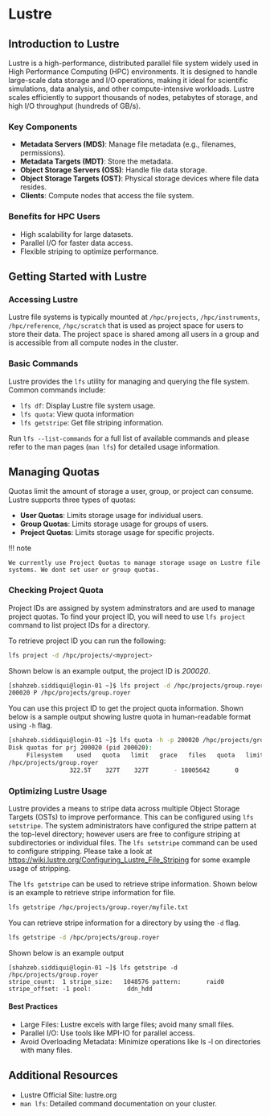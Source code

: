 # Lustre 

## Introduction to Lustre

Lustre is a high-performance, distributed parallel file system widely used in High Performance Computing (HPC) environments.
It is designed to handle large-scale data storage and I/O operations, making it ideal for scientific simulations, data analysis, 
and other compute-intensive workloads. Lustre scales efficiently to support thousands of nodes, petabytes of storage, 
and high I/O throughput (hundreds of GB/s).

### Key Components
- **Metadata Servers (MDS)**: Manage file metadata (e.g., filenames, permissions).
- **Metadata Targets (MDT)**: Store the metadata.
- **Object Storage Servers (OSS)**: Handle file data storage.
- **Object Storage Targets (OST)**: Physical storage devices where file data resides.
- **Clients**: Compute nodes that access the file system.

### Benefits for HPC Users
- High scalability for large datasets.
- Parallel I/O for faster data access.
- Flexible striping to optimize performance.

## Getting Started with Lustre

### Accessing Lustre
 
Lustre file systems is typically mounted at `/hpc/projects`, `/hpc/instruments`, `/hpc/reference`, `/hpc/scratch` that is used as project space for users to store their data. The project space 
is shared among all users in a group and is accessible from all compute nodes in the cluster.


### Basic Commands

Lustre provides the `lfs` utility for managing and querying the file system. Common commands include:

- `lfs df`: Display Lustre file system usage.
- `lfs quota`: View quota information
- `lfs getstripe`: Get file striping information.

Run `lfs --list-commands` for a full list of available commands and please refer to the man pages (`man lfs`) for detailed 
usage information.

## Managing Quotas

Quotas limit the amount of storage a user, group, or project can consume. Lustre supports three types of quotas:

- **User Quotas**: Limits storage usage for individual users.
- **Group Quotas**: Limits storage usage for groups of users.
- **Project Quotas**: Limits storage usage for specific projects.

!!! note

    We currently use Project Quotas to manage storage usage on Lustre file systems. We dont set user or group quotas.


### Checking Project Quota

Project IDs are assigned by system adminstrators and are used to manage project quotas. To find your project ID, you
will need to use `lfs project` command to list project IDs for a directory.

To retrieve project ID you can run the following:

```bash
lfs project -d /hpc/projects/<myproject>
```

Shown below is an example output, the project ID is *200020*.

```bash
[shahzeb.siddiqui@login-01 ~]$ lfs project -d /hpc/projects/group.royer
200020 P /hpc/projects/group.royer
```

You can use this project ID to get the project quota information. Shown below is a sample output showing 
lustre quota in human-readable format using `-h` flag.

```bash
[shahzeb.siddiqui@login-01 ~]$ lfs quota -h -p 200020 /hpc/projects/group.royer
Disk quotas for prj 200020 (pid 200020):
     Filesystem    used   quota   limit   grace   files   quota   limit   grace
/hpc/projects/group.royer
                 322.5T    327T    327T       - 18005642       0       0       -
```

### Optimizing Lustre Usage

Lustre provides a means to stripe data across multiple Object Storage Targets (OSTs) to improve performance. This can be 
configured using `lfs setstripe`. The system administrators have configured the stripe pattern at the top-level directory; however
users are free to configure striping at subdirectories or individual files. The `lfs setstripe` command can be used to configure
stripping. Please take a look at https://wiki.lustre.org/Configuring_Lustre_File_Striping for some example usage of stripping.


The `lfs getstripe` can be used to retrieve stripe information. Shown below is an example to retrieve stripe information for file.

```bash
lfs getstripe /hpc/projects/group.royer/myfile.txt
```

You can retrieve stripe information for a directory by using the `-d` flag.

```bash
lfs getstripe -d /hpc/projects/group.royer
```

Shown below is an example output

```console
[shahzeb.siddiqui@login-01 ~]$ lfs getstripe -d /hpc/projects/group.royer
stripe_count:  1 stripe_size:   1048576 pattern:       raid0 stripe_offset: -1 pool:          ddn_hdd
```

####  Best Practices

- Large Files: Lustre excels with large files; avoid many small files.
- Parallel I/O: Use tools like MPI-IO for parallel access.
- Avoid Overloading Metadata: Minimize operations like ls -l on directories with many files.

## Additional Resources

- Lustre Official Site: lustre.org
- `man lfs`: Detailed command documentation on your cluster.
